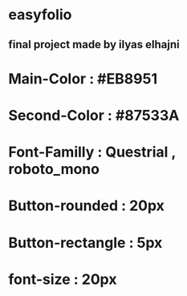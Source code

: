 # easyfolio

 ## final project made by ilyas elhajni 


# Main-Color : #EB8951

# Second-Color : #87533A

# Font-Familly : Questrial , roboto_mono

# Button-rounded : 20px

# Button-rectangle : 5px

# font-size : 20px
